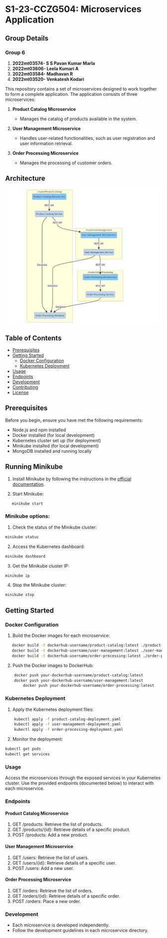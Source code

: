 # S1-23-CCZG504: Microservices Application

## Group Details
### Group 6	
1. **2022mt03574- S S Pavan Kumar Marla**
2. **2022mt03606- Leela Kumari A**
3. **2022mt03584- Madhavan R**
4. **2022mt03520- Venkatesh Kodari**

This repository contains a set of microservices designed to work together to form a complete application. The application consists of three microservices:

1. **Product Catalog Microservice**
   - Manages the catalog of products available in the system.

2. **User Management Microservice**
   - Handles user-related functionalities, such as user registration and user information retrieval.

3. **Order Processing Microservice**
   - Manages the processing of customer orders.

## Architecture 

![Microservices Architecture](architecture.png)



## Table of Contents

- [Prerequisites](#prerequisites)
- [Getting Started](#getting-started)
  - [Docker Configuration](#docker-configuration)
  - [Kubernetes Deployment](#kubernetes-deployment)
- [Usage](#usage)
- [Endpoints](#endpoints)
- [Development](#development)
- [Contributing](#contributing)
- [License](#license)

## Prerequisites

Before you begin, ensure you have met the following requirements:

- Node.js and npm installed
- Docker installed (for local development)
- Kubernetes cluster set up (for deployment)
- Minikube installed (for local development)
- MongoDB installed and running locally

## Running Minikube

1. Install Minikube by following the instructions in the [official documentation](https://minikube.sigs.k8s.io/docs/start/).

2. Start Minikube:

```bash
   minikube start
```

### Minikube options:

1. Check the status of the Minikube cluster:

```bash
minikube status
```

2. Access the Kubernetes dashboard:

```bash
minikube dashboard
```

3. Get the Minikube cluster IP:

```bash
minikube ip
```

4. Stop the Minikube cluster:

```bash
minikube stop
```

## Getting Started

### Docker Configuration

1. Build the Docker images for each microservice:

```bash
   docker build -t dockerhub-username/product-catalog:latest ./product-catalog
   docker build -t dockerhub-username/user-management:latest ./user-management
   docker build -t dockerhub-username/order-processing:latest ./order-processing
```


2. Push the Docker images to DockerHub: 
```bash
    docker push your-dockerhub-username/product-catalog:latest
    docker push your-dockerhub-username/user-management:latest
        docker push your-dockerhub-username/order-processing:latest
```

### Kubernetes Deployment

1. Apply the Kubernetes deployment files:

```bash
    kubectl apply -f product-catalog-deployment.yaml
    kubectl apply -f user-management-deployment.yaml
    kubectl apply -f order-processing-deployment.yaml
```

2. Monitor the deployment:

```bash
kubectl get pods
kubectl get services
```

### Usage

Access the microservices through the exposed services in your Kubernetes cluster.
Use the provided endpoints (documented below) to interact with each microservice.

### Endpoints

#### Product Catalog Microservice

1. GET /products: Retrieve the list of products.
2. GET /products/{id}: Retrieve details of a specific product.
3. POST /products: Add a new product.


#### User Management Microservice

1. GET /users: Retrieve the list of users.
2. GET /users/{id}: Retrieve details of a specific user.
3. POST /users: Add a new user.


#### Order Processing Microservice

1. GET /orders: Retrieve the list of orders.
2. GET /orders/{id}: Retrieve details of a specific order.
3. POST /orders: Place a new order.

### Development

- Each microservice is developed independently.
- Follow the development guidelines in each microservice directory.






